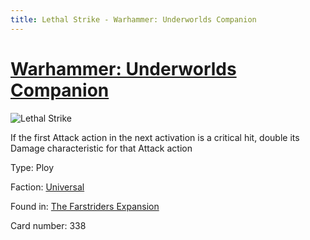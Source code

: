 ```yaml
---
title: Lethal Strike - Warhammer: Underworlds Companion
---
```


# [Warhammer: Underworlds Companion](https://guidokessels.github.io/wh-underworlds)

  

![Lethal Strike](https://warhammerunderworlds.com/wp-content/uploads/sites/6/2018/03/338_ENG.png)

If the first Attack action in the next activation is a critical hit, double its Damage characteristic for that Attack action

Type: Ploy

Faction: [Universal](https://guidokessels.github.io/wh-underworlds/factions/universal)

Found in: [The Farstriders Expansion](https://guidokessels.github.io/wh-underworlds/locations/the-farstriders-expansion)

Card number: 338
